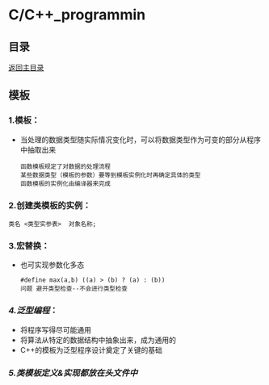 # C/C++_programmin

## 目录
[返回主目录](https://github.com/NightBonsai/C-C-_programming/blob/main/README.md)

## 模板

### 1.模板：
- 当处理的数据类型随实际情况变化时，可以将数据类型作为可变的部分从程序中抽取出来

      函数模板规定了对数据的处理流程
      某些数据类型（模板的参数）要等到模板实例化时再确定具体的类型
      函数模板的实例化由编译器来完成
	
### 2.创建类模板的实例：

    类名 <类型实参表>  对象名称;

### 3.宏替换：
- 也可实现参数化多态

      #define max(a,b) ((a) > (b) ? (a) : (b))
      问题 避开类型检查--不会进行类型检查

### *4.泛型编程*：
- 将程序写得尽可能通用
- 将算法从特定的数据结构中抽象出来，成为通用的
- C++的模板为泛型程序设计奠定了关键的基础

### *5.类模板定义&实现都放在头文件中*
